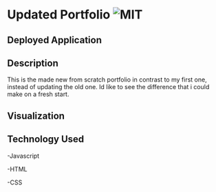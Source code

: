 # Updated Portfolio ![MIT](https://img.shields.io/badge/license-MIT-green)

## Deployed Application 

  ## Description 
This is the made new from scratch portfolio in contrast to my first one, instead of updating the old one. Id like to see the difference that i could make on a fresh start.

  ## Visualization


  ## Technology Used
-Javascript

-HTML

-CSS

